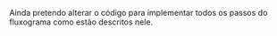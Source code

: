 Ainda pretendo alterar o código para implementar todos os passos do fluxograma como estão descritos nele.
